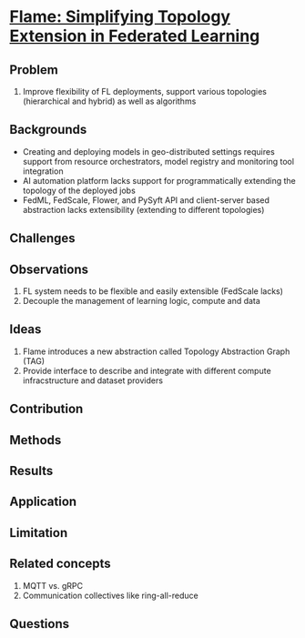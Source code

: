 # [Flame: Simplifying Topology Extension in Federated Learning](https://arxiv.org/pdf/2305.05118)
## Problem
1. Improve flexibility of FL deployments, support various topologies (hierarchical and hybrid) as well as algorithms

## Backgrounds
- Creating and deploying models in geo-distributed settings requires support from resource orchestrators, model registry and monitoring tool integration
- AI automation platform lacks support for programmatically extending the topology of the deployed jobs
- FedML, FedScale, Flower, and PySyft API and client-server based abstraction lacks extensibility (extending to different topologies)
## Challenges

## Observations
1. FL system needs to be flexible and easily extensible (FedScale lacks)
2. Decouple the management of learning logic, compute and data
## Ideas
1. Flame introduces a new abstraction called Topology Abstraction Graph (TAG)
2. Provide interface to describe and integrate with different compute infracstructure and dataset providers
## Contribution

## Methods

## Results

## Application

## Limitation

## Related concepts
1. MQTT vs. gRPC
2. Communication collectives like ring-all-reduce
## Questions